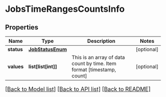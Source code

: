 # JobsTimeRangesCountsInfo

## Properties
Name | Type | Description | Notes
------------ | ------------- | ------------- | -------------
**status** | [**JobStatusEnum**](JobStatusEnum.md) |  | [optional] 
**values** | **list[list[int]]** | This is an array of data count by time. Item format [timestamp, count] | [optional] 

[[Back to Model list]](../README.md#documentation-for-models) [[Back to API list]](../README.md#documentation-for-api-endpoints) [[Back to README]](../README.md)

<style>
     p, ul, ol, li { font-size: 18px !important;}
</style>


